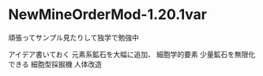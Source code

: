 # NewMineOrderMod-1.20.1var
頑張ってサンプル見たりして独学で勉強中

アイデア書いておく
元素系鉱石を大幅に追加、
細胞学的要素
少量鉱石を無限化できる
細胞型採掘機
人体改造
